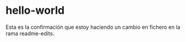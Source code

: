 # hello-world

Esta es la confirmación que estoy haciendo un cambio en fichero en la rama readme-edits.
